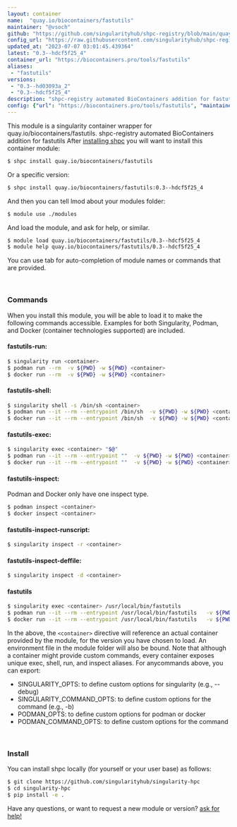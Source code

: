 ```yaml
---
layout: container
name:  "quay.io/biocontainers/fastutils"
maintainer: "@vsoch"
github: "https://github.com/singularityhub/shpc-registry/blob/main/quay.io/biocontainers/fastutils/container.yaml"
config_url: "https://raw.githubusercontent.com/singularityhub/shpc-registry/main/quay.io/biocontainers/fastutils/container.yaml"
updated_at: "2023-07-07 03:01:45.439364"
latest: "0.3--hdcf5f25_4"
container_url: "https://biocontainers.pro/tools/fastutils"
aliases:
 - "fastutils"
versions:
 - "0.3--hd03093a_2"
 - "0.3--hdcf5f25_4"
description: "shpc-registry automated BioContainers addition for fastutils"
config: {"url": "https://biocontainers.pro/tools/fastutils", "maintainer": "@vsoch", "description": "shpc-registry automated BioContainers addition for fastutils", "latest": {"0.3--hdcf5f25_4": "sha256:748a27be745748a3772407038710c45878c813fb3485e4ff5471fe5f58e59866"}, "tags": {"0.3--hd03093a_2": "sha256:742f84851fbf62a76365eb2a6e001596e79f7ef3d194c29f53b3e57efaf3b8ab", "0.3--hdcf5f25_4": "sha256:748a27be745748a3772407038710c45878c813fb3485e4ff5471fe5f58e59866"}, "docker": "quay.io/biocontainers/fastutils", "aliases": {"fastutils": "/usr/local/bin/fastutils"}}
---
```


This module is a singularity container wrapper for quay.io/biocontainers/fastutils.
shpc-registry automated BioContainers addition for fastutils
After [installing shpc](#install) you will want to install this container module:


```bash
$ shpc install quay.io/biocontainers/fastutils
```

Or a specific version:

```bash
$ shpc install quay.io/biocontainers/fastutils:0.3--hdcf5f25_4
```

And then you can tell lmod about your modules folder:

```bash
$ module use ./modules
```

And load the module, and ask for help, or similar.

```bash
$ module load quay.io/biocontainers/fastutils/0.3--hdcf5f25_4
$ module help quay.io/biocontainers/fastutils/0.3--hdcf5f25_4
```

You can use tab for auto-completion of module names or commands that are provided.

<br>

### Commands

When you install this module, you will be able to load it to make the following commands accessible.
Examples for both Singularity, Podman, and Docker (container technologies supported) are included.

#### fastutils-run:

```bash
$ singularity run <container>
$ podman run --rm  -v ${PWD} -w ${PWD} <container>
$ docker run --rm  -v ${PWD} -w ${PWD} <container>
```

#### fastutils-shell:

```bash
$ singularity shell -s /bin/sh <container>
$ podman run --it --rm --entrypoint /bin/sh  -v ${PWD} -w ${PWD} <container>
$ docker run --it --rm --entrypoint /bin/sh  -v ${PWD} -w ${PWD} <container>
```

#### fastutils-exec:

```bash
$ singularity exec <container> "$@"
$ podman run --it --rm --entrypoint ""  -v ${PWD} -w ${PWD} <container> "$@"
$ docker run --it --rm --entrypoint ""  -v ${PWD} -w ${PWD} <container> "$@"
```

#### fastutils-inspect:

Podman and Docker only have one inspect type.

```bash
$ podman inspect <container>
$ docker inspect <container>
```

#### fastutils-inspect-runscript:

```bash
$ singularity inspect -r <container>
```

#### fastutils-inspect-deffile:

```bash
$ singularity inspect -d <container>
```


#### fastutils

```bash
$ singularity exec <container> /usr/local/bin/fastutils
$ podman run --it --rm --entrypoint /usr/local/bin/fastutils   -v ${PWD} -w ${PWD} <container> -c " $@"
$ docker run --it --rm --entrypoint /usr/local/bin/fastutils   -v ${PWD} -w ${PWD} <container> -c " $@"
```



In the above, the `<container>` directive will reference an actual container provided
by the module, for the version you have chosen to load. An environment file in the
module folder will also be bound. Note that although a container
might provide custom commands, every container exposes unique exec, shell, run, and
inspect aliases. For anycommands above, you can export:

 - SINGULARITY_OPTS: to define custom options for singularity (e.g., --debug)
 - SINGULARITY_COMMAND_OPTS: to define custom options for the command (e.g., -b)
 - PODMAN_OPTS: to define custom options for podman or docker
 - PODMAN_COMMAND_OPTS: to define custom options for the command

<br>

### Install

You can install shpc locally (for yourself or your user base) as follows:

```bash
$ git clone https://github.com/singularityhub/singularity-hpc
$ cd singularity-hpc
$ pip install -e .
```

Have any questions, or want to request a new module or version? [ask for help!](https://github.com/singularityhub/singularity-hpc/issues)